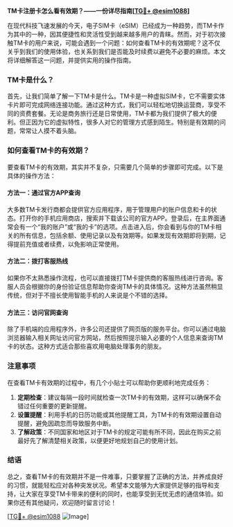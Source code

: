 **TM卡注册卡怎么看有效期？——一份详尽指南[[TG💪+ @esim1088](https://t.me/s/esim1088)]**

在现代科技飞速发展的今天，电子SIM卡（eSIM）已经成为一种趋势，而TM卡作为其中的一种，因其便捷性和灵活性受到越来越多用户的青睐。然而，对于初次接触TM卡的用户来说，可能会遇到一个问题：如何查看TM卡的有效期呢？这不仅关乎到我们的使用体验，也关系到我们是否能及时续费以避免不必要的麻烦。本文将详细解答这一问题，并提供实用的操作指南。

### TM卡是什么？

首先，让我们简单了解一下TM卡是什么。TM卡是一种虚拟SIM卡，它不需要实体卡片即可完成网络连接功能。通过这种方式，我们可以轻松地切换运营商，享受不同的资费套餐。无论是商务旅行还是日常使用，TM卡都为我们提供了极大的便利。但正因为它的虚拟特性，很多人对它的管理方式感到陌生。特别是有效期的问题，常常让人摸不着头脑。

### 如何查看TM卡的有效期？

要查看TM卡的有效期，其实并不复杂，只需要几个简单的步骤即可完成。以下是具体的操作方法：

#### 方法一：通过官方APP查询

大多数TM卡发行商都会提供官方应用程序，用于管理用户的账户信息和卡的状态。打开你的手机应用商店，搜索并下载该公司的官方APP。登录后，在主界面通常会有一个“我的账户”或“我的卡”的选项。点击进入后，你会看到与你的TM卡相关的所有信息，包括余额、使用记录以及有效期等。如果发现有效期即将到期，记得提前充值或者续费，以免影响正常使用。

#### 方法二：拨打客服热线

如果你不太熟悉操作流程，也可以直接拨打TM卡提供商的客服热线进行咨询。客服人员会根据你的身份验证信息帮助你查询TM卡的具体情况。这种方法虽然稍显传统，但对于不擅长使用智能手机的人来说是个不错的选择。

#### 方法三：访问官网查询

除了手机端的应用程序外，许多公司还提供了网页版的服务平台。你可以通过电脑浏览器输入相关网址访问官方网站，然后按照提示输入必要的个人信息来查询TM卡的状态。这种方式适合那些喜欢用电脑处理事务的朋友。

### 注意事项

在查看TM卡有效期的过程中，有几个小贴士可以帮助你更顺利地完成任务：

1. **定期检查**：建议每隔一段时间就检查一次TM卡的有效期，这样可以确保不会错过任何重要的更新提醒。
2. **设置提醒**：利用手机的日历功能或其他提醒工具，为TM卡的有效期设置自动提醒，避免因疏忽而导致服务中断。
3. **了解政策**：不同国家和地区对于TM卡的规定可能有所不同，因此在购买之前最好先了解清楚相关政策，以便更好地规划自己的使用计划。

### 结语

总之，查看TM卡的有效期并不是一件难事，只要掌握了正确的方法，并养成良好的习惯，就能轻松应对各种突发状况。希望本文能够为大家提供足够的指导和支持，让大家在享受TM卡带来的便利的同时，也能享受到无忧无虑的通信体验。如果你还有其他疑问，欢迎随时留言讨论！

[[TG💪+ @esim1088](https://t.me/s/esim1088) ![Image](https://i.postimg.cc/4NQfJmqS/Snipaste-2025-05-13-00-14-12.png)]